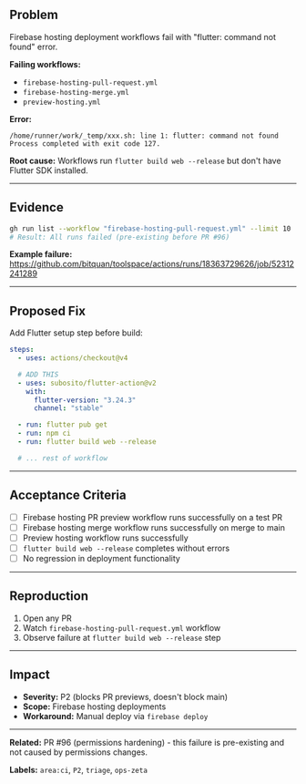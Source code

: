 ## Problem

Firebase hosting deployment workflows fail with "flutter: command not found" error.

**Failing workflows:**

- `firebase-hosting-pull-request.yml`
- `firebase-hosting-merge.yml`
- `preview-hosting.yml`

**Error:**

```
/home/runner/work/_temp/xxx.sh: line 1: flutter: command not found
Process completed with exit code 127.
```

**Root cause:** Workflows run `flutter build web --release` but don't have Flutter SDK installed.

---

## Evidence

```bash
gh run list --workflow "firebase-hosting-pull-request.yml" --limit 10
# Result: All runs failed (pre-existing before PR #96)
```

**Example failure:** https://github.com/bitquan/toolspace/actions/runs/18363729626/job/52312241289

---

## Proposed Fix

Add Flutter setup step before build:

```yaml
steps:
  - uses: actions/checkout@v4

  # ADD THIS
  - uses: subosito/flutter-action@v2
    with:
      flutter-version: "3.24.3"
      channel: "stable"

  - run: flutter pub get
  - run: npm ci
  - run: flutter build web --release

  # ... rest of workflow
```

---

## Acceptance Criteria

- [ ] Firebase hosting PR preview workflow runs successfully on a test PR
- [ ] Firebase hosting merge workflow runs successfully on merge to main
- [ ] Preview hosting workflow runs successfully
- [ ] `flutter build web --release` completes without errors
- [ ] No regression in deployment functionality

---

## Reproduction

1. Open any PR
2. Watch `firebase-hosting-pull-request.yml` workflow
3. Observe failure at `flutter build web --release` step

---

## Impact

- **Severity:** P2 (blocks PR previews, doesn't block main)
- **Scope:** Firebase hosting deployments
- **Workaround:** Manual deploy via `firebase deploy`

---

**Related:** PR #96 (permissions hardening) - this failure is pre-existing and not caused by permissions changes.

**Labels:** `area:ci`, `P2`, `triage`, `ops-zeta`

